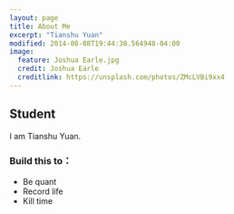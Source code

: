 ```yaml
---
layout: page
title: About Me
excerpt: "Tianshu Yuan"
modified: 2014-08-08T19:44:38.564948-04:00
image:
  feature: Joshua Earle.jpg
  credit: Joshua Earle
  creditlink: https://unsplash.com/photos/ZMcLVBi9xx4
---
```


## Student
I am Tianshu Yuan.

### Build this to：
* Be quant
* Record life
* Kill time
